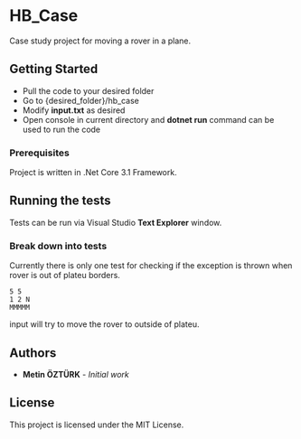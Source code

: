 # HB_Case

Case study project for moving a rover in a plane.

## Getting Started

* Pull the code to your desired folder
* Go to {desired\_folder}/hb\_case
* Modify **input.txt** as desired
* Open console in current directory and **dotnet run** command can be used to run the code


### Prerequisites

Project is written in .Net Core 3.1 Framework.


## Running the tests

Tests can be run via Visual Studio **Text Explorer** window.

### Break down into tests
Currently there is only one test for checking if the exception is thrown when rover is out of plateu borders.

```
5 5  
1 2 N  
MMMMM  
``` 
input will try to move the rover to outside of plateu.

## Authors

* **Metin ÖZTÜRK** - *Initial work*

## License

This project is licensed under the MIT License.


